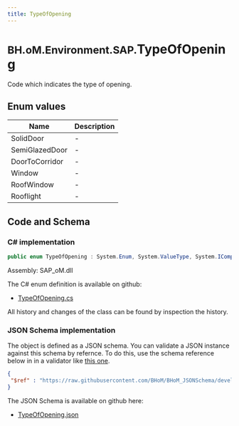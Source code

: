 ```yaml
---
title: TypeOfOpening
---
```


# <small>BH.oM.Environment.SAP.</small>**TypeOfOpening**

Code which indicates the type of opening.

## Enum values

| Name            | Description                                                    |
|-----------------|----------------------------------------------------------------|
| SolidDoor |  -  |
| SemiGlazedDoor |  -  |
| DoorToCorridor |  -  |
| Window |  -  |
| RoofWindow |  -  |
| Rooflight |  -  |


## Code and Schema

### C# implementation

``` C# title="C#"
public enum TypeOfOpening : System.Enum, System.ValueType, System.IComparable, System.ISpanFormattable, System.IFormattable, System.IConvertible
```

Assembly: SAP_oM.dll

The C# enum definition is available on github:

- [TypeOfOpening.cs](https://github.com/BHoM/SAP_Toolkit/blob/develop/SAP_oM/Enums\TypeOfOpening.cs)

All history and changes of the class can be found by inspection the history.
### JSON Schema implementation

The object is defined as a JSON schema. You can validate a JSON instance against this schema by refernce. To do this, use the schema reference below in in a validator like [this one](https://www.jsonschemavalidator.net/).

``` json title="JSON Schema"
{
 "$ref" : "https://raw.githubusercontent.com/BHoM/BHoM_JSONSchema/develop/SAP_oM/SAP/TypeOfOpening.json"
}
```

The JSON Schema is available on github here:

- [TypeOfOpening.json](https://github.com/BHoM/BHoM_JSONSchema/blob/develop/SAP_oM/SAP/TypeOfOpening.json)
